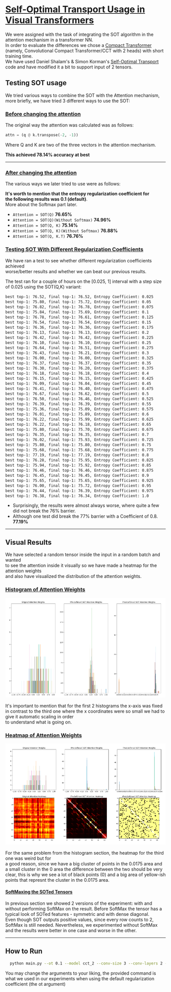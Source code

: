 # <u>Self-Optimal Transport Usage in Visual Transformers</u>
We were assigned with the task of integrating the SOT algorithm in the attention mechanism in a transformer NN.  
In order to evaluate the differences we chose a [Compact Transformer](https://account.jetbrains.com/github/oauth/intellij/authorize?code_challenge=3y%2Bj7z1INw%2FWRw6ILR6YFi1QXCV5R7GcsQ1JLTD2Ygk%3D&callback_url=http%3A%2F%2F127.0.0.1%3A63342%2Fapi%2Fgithub%2Foauth%2Fauthorization_code) (namely, Convolutional Compact Transformer/CCT with 2 heads) with short training time.   
We have used Daniel Shalam's & Simon Korman's [Self-Optimal Transport](https://github.com/DanielShalam/SOT) code and have modified it a bit to support input of 2 tensors.

## Testing SOT usage
We tried various ways to combine the SOT with the Attention mechanism,  
more briefly, we have tried 3 different ways to use the SOT:


### <u>Before changing the attention</u>
The original way the attention was calculated was as follows:

```python
attn = (q @ k.transpose(-2, -1))
```

Where Q and K are two of the three vectors in the attention mechanism.

<b>This achieved 78.14% accuracy at best</b>

***
### <u>After changing the attention</u>
The various ways we later tried to use were as follows:

<b>It's worth to mention that the entropy regularization coefficient for  
the following results was 0.1 (default)</b>.  
More about the Softmax part later.

* `Attention = SOT(Q)`
<b>76.65%</b>
* `Attention = SOT(Q)(Without Softmax)`
<b>74.96%</b>
* `Attention = SOT(Q, K)`
<b>75.14%</b>
* `Attention = SOT(Q, K)(Without Softmax)`
<b>76.88%</b>
* `Attention = SOT(Q, K.T)`
<b>76.76%</b>

### <u>Testing SOT With Different Regularization Coefficients</u>
We have ran a test to see whether different regularization coefficients achieved  
worse/better results and whether we can beat our previous results.

The test ran for a couple of hours on the [0.025, 1] interval with a step size of 0.025 using the SOT(Q,K) variant:
```
best top-1: 76.52, final top-1: 76.52, Entropy Coefficient: 0.025
best top-1: 75.80, final top-1: 75.72, Entropy Coefficient: 0.05
best top-1: 76.82, final top-1: 76.78, Entropy Coefficient: 0.075
best top-1: 75.84, final top-1: 75.69, Entropy Coefficient: 0.1
best top-1: 76.78, final top-1: 76.61, Entropy Coefficient: 0.125
best top-1: 76.54, final top-1: 76.54, Entropy Coefficient: 0.15
best top-1: 76.36, final top-1: 76.36, Entropy Coefficient: 0.175
best top-1: 76.13, final top-1: 76.13, Entropy Coefficient: 0.2
best top-1: 76.42, final top-1: 76.42, Entropy Coefficient: 0.225
best top-1: 76.10, final top-1: 76.10, Entropy Coefficient: 0.25
best top-1: 76.64, final top-1: 76.51, Entropy Coefficient: 0.275
best top-1: 76.43, final top-1: 76.21, Entropy Coefficient: 0.3
best top-1: 76.00, final top-1: 76.00, Entropy Coefficient: 0.325
best top-1: 76.37, final top-1: 76.37, Entropy Coefficient: 0.35
best top-1: 76.30, final top-1: 76.20, Entropy Coefficient: 0.375
best top-1: 76.18, final top-1: 76.18, Entropy Coefficient: 0.4
best top-1: 76.15, final top-1: 76.15, Entropy Coefficient: 0.425
best top-1: 76.09, final top-1: 76.04, Entropy Coefficient: 0.45
best top-1: 76.41, final top-1: 76.40, Entropy Coefficient: 0.475
best top-1: 76.67, final top-1: 76.62, Entropy Coefficient: 0.5
best top-1: 76.50, final top-1: 76.46, Entropy Coefficient: 0.525
best top-1: 76.39, final top-1: 76.39, Entropy Coefficient: 0.55
best top-1: 75.36, final top-1: 75.09, Entropy Coefficient: 0.575
best top-1: 76.01, final top-1: 75.89, Entropy Coefficient: 0.6
best top-1: 76.22, final top-1: 75.99, Entropy Coefficient: 0.625
best top-1: 76.22, final top-1: 76.18, Entropy Coefficient: 0.65
best top-1: 75.80, final top-1: 75.70, Entropy Coefficient: 0.675
best top-1: 76.35, final top-1: 76.35, Entropy Coefficient: 0.7
best top-1: 76.02, final top-1: 75.93, Entropy Coefficient: 0.725
best top-1: 75.80, final top-1: 75.80, Entropy Coefficient: 0.75
best top-1: 75.68, final top-1: 75.68, Entropy Coefficient: 0.775
best top-1: 77.19, final top-1: 77.19, Entropy Coefficient: 0.8
best top-1: 76.28, final top-1: 75.95, Entropy Coefficient: 0.825
best top-1: 75.94, final top-1: 75.92, Entropy Coefficient: 0.85
best top-1: 76.46, final top-1: 76.46, Entropy Coefficient: 0.875
best top-1: 76.45, final top-1: 76.45, Entropy Coefficient: 0.9
best top-1: 75.65, final top-1: 75.65, Entropy Coefficient: 0.925
best top-1: 76.00, final top-1: 75.72, Entropy Coefficient: 0.95
best top-1: 76.44, final top-1: 76.39, Entropy Coefficient: 0.975
best top-1: 76.38, final top-1: 76.34, Entropy Coefficient: 1.0
```
* Surprisingly, the results were almost always worse, where quite a few did not break the 76% barrier.
* Although one test did break the 77% barrier with a Coefficient of 0.8. <b>77.19%</b>
***

## Visual Results

We have selected a random tensor inside the input in a random batch and wanted  
to see the attention inside it visually so we have made a heatmap for the attention weights  
and also have visualized the distribution of the attention weights.

### <u> Histogram of Attention Weights </u>
![alt_hist](experiments_images/hist.png)

It's important to mention that for the first 2 histograms the x-axis was fixed in contrast to the third one
where the x coordinates were so small we had to give it automatic scaling in order  
to understand what is going on.


### <u> Heatmap of Attention Weights </u>

![alt_heatmap](experiments_images/all.png)

For the same problem from the histogram section, the heatmap for the third one was weird but for  
a good reason, since we have a big cluster of points in the 0.0175 area and a small cluster in the 0 area 
the difference between the two should be very clear, this is why we see a lot of black points (0) and a big area of
yellow-ish points that represnt the cluster in the 0.0175 area.

#### <u> SoftMaxing the SOTed Tensors </u>
In previous section we showed 2 versions of the experiment: with and without performing SoftMax on the result.
Before SoftMax the tensor has a typical look of SOTed features - symmetric and with dense diagonal.    
Even though SOT outputs positive values, since every row counts to 2, SoftMax is still needed. Nevertheless, we experimented without SoftMax and the results were
better in one case and worse in the other.
***

## How to Run

```bash
  python main.py --ot 0.1 --model cct_2 --conv-size 3 --conv-layers 2 --print-freq -1 --epochs 30 --workers 1 cifar10/
```

You may change the arguments to your liking, the provided command is what we used in our experiments when using the default regularization coefficient
(the ot argument)





